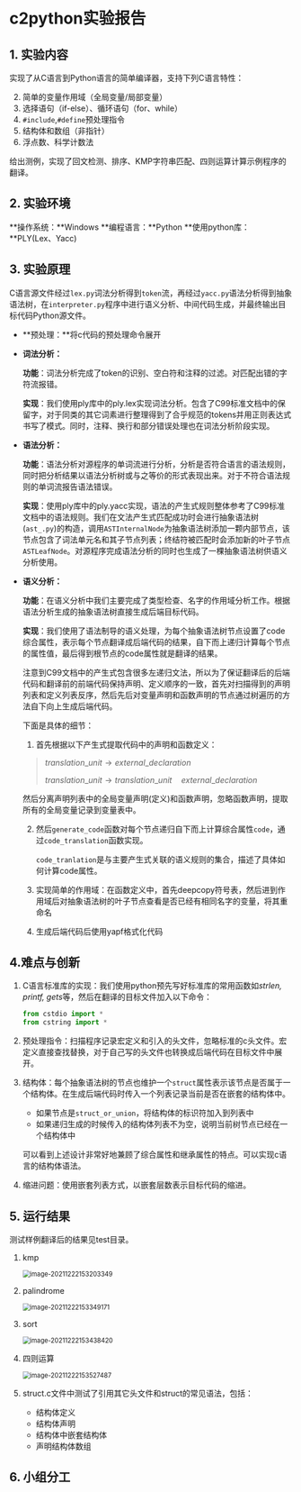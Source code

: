 # c2python实验报告

## 1. 实验内容

实现了从C语言到Python语言的简单编译器，支持下列C语言特性：

2. 简单的变量作用域（全局变量/局部变量）
3. 选择语句（if-else）、循环语句（for、while）
3. `#include`,`#define`预处理指令
4. 结构体和数组（非指针）
5. 浮点数、科学计数法

给出测例，实现了回文检测、排序、KMP字符串匹配、四则运算计算示例程序的翻译。

## 2. 实验环境

**操作系统：**Windows
		**编程语言：**Python
		**使用python库：**PLY(Lex、Yacc)

## 3. 实验原理

C语言源文件经过`lex.py`词法分析得到`token`流，再经过`yacc.py`语法分析得到抽象语法树，在`interpreter.py`程序中进行语义分析、中间代码生成，并最终输出目标代码Python源文件。

* **预处理：**将c代码的预处理命令展开

* **词法分析：**

  **功能**：词法分析完成了token的识别、空白符和注释的过滤。对匹配出错的字符流报错。

  **实现**：我们使用ply库中的ply.lex实现词法分析。包含了C99标准文档中的保留字，对于同类的其它词素进行整理得到了合乎规范的tokens并用正则表达式书写了模式。同时，注释、换行和部分错误处理也在词法分析阶段实现。

* **语法分析：**

  **功能**：语法分析对源程序的单词流进行分析，分析是否符合语言的语法规则，同时把分析结果以语法分析树或与之等价的形式表现出来。对于不符合语法规则的单词流报告语法错误。

  **实现**：使用ply库中的ply.yacc实现，语法的产生式规则整体参考了C99标准文档中的语法规则。我们在文法产生式匹配成功时会进行抽象语法树(`ast_.py`)的构造，调用`ASTInternalNode`为抽象语法树添加一颗内部节点，该节点包含了词法单元名和其子节点列表；终结符被匹配时会添加新的叶子节点`ASTLeafNode`。对源程序完成语法分析的同时也生成了一棵抽象语法树供语义分析使用。

* **语义分析：**

  **功能**：在语义分析中我们主要完成了类型检查、名字的作用域分析工作。根据语法分析生成的抽象语法树直接生成后端目标代码。

  **实现**：我们使用了语法制导的语义处理，为每个抽象语法树节点设置了code综合属性，表示每个节点翻译成后端代码的结果，自下而上递归计算每个节点的属性值，最后得到根节点的code属性就是翻译的结果。

  注意到C99文档中的产生式包含很多左递归文法，所以为了保证翻译后的后端代码和翻译前的前端代码保持声明、定义顺序的一致，首先对扫描得到的声明列表和定义列表反序，然后先后对变量声明和函数声明的节点通过树遍历的方法自下向上生成后端代码。

  下面是具体的细节：

  1. 首先根据以下产生式提取代码中的声明和函数定义：

    >$translation\_unit  \rightarrow external\_declaration$​
    >
    >$translation\_unit  \rightarrow translation\_unit \quad external\_declaration$

    然后分离声明列表中的全局变量声明(定义)和函数声明，忽略函数声明，提取所有的全局变量记录到变量表中。

  2. 然后`generate_code`函数对每个节点递归自下而上计算综合属性`code`，通过`code_translation`函数实现。

     `code_tranlation`是与主要产生式关联的语义规则的集合，描述了具体如何计算code属性。

  3. 实现简单的作用域：在函数定义中，首先deepcopy符号表，然后进到作用域后对抽象语法树的叶子节点查看是否已经有相同名字的变量，将其重命名

  4. 生成后端代码后使用yapf格式化代码

## 4.难点与创新

1. C语言标准库的实现：我们使用python预先写好标准库的常用函数如*strlen, printf, gets*等，然后在翻译的目标文件加入以下命令：

   ```python
   from cstdio import *
   from cstring import *
   ```

2. 预处理指令：扫描程序记录宏定义和引入的头文件，忽略标准的c头文件。宏定义直接查找替换，对于自己写的头文件也转换成后端代码在目标文件中展开。

3. 结构体：每个抽象语法树的节点也维护一个`struct`属性表示该节点是否属于一个结构体。在生成后端代码时传入一个列表记录当前是否在嵌套的结构体中。

   * 如果节点是`struct_or_union`，将结构体的标识符加入到列表中
   * 如果递归生成的时候传入的结构体列表不为空，说明当前树节点已经在一个结构体中

   可以看到上述设计非常好地兼顾了综合属性和继承属性的特点。可以实现c语言的结构体语法。

4. 缩进问题：使用嵌套列表方式，以嵌套层数表示目标代码的缩进。

## 5. 运行结果

测试样例翻译后的结果见test目录。

1. kmp

   <img src="C:\Users\ylf\AppData\Roaming\Typora\typora-user-images\image-20211222153203349.png" alt="image-20211222153203349" style="zoom:80%;" />

2. palindrome

   <img src="C:\Users\ylf\AppData\Roaming\Typora\typora-user-images\image-20211222153349171.png" alt="image-20211222153349171" style="zoom:80%;" />

3. sort

   <img src="C:\Users\ylf\AppData\Roaming\Typora\typora-user-images\image-20211222153438420.png" alt="image-20211222153438420" style="zoom:80%;" />

4. 四则运算

   <img src="C:\Users\ylf\AppData\Roaming\Typora\typora-user-images\image-20211222153527487.png" alt="image-20211222153527487" style="zoom:80%;" />

5. struct.c文件中测试了引用其它头文件和struct的常见语法，包括：

   * 结构体定义
   * 结构体声明
   * 结构体中嵌套结构体
   * 声明结构体数组

## 6. 小组分工


